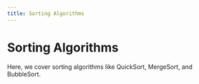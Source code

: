 ```yaml
---
title: Sorting Algorithms
---
```


# Sorting Algorithms

Here, we cover sorting algorithms like QuickSort, MergeSort, and BubbleSort.
